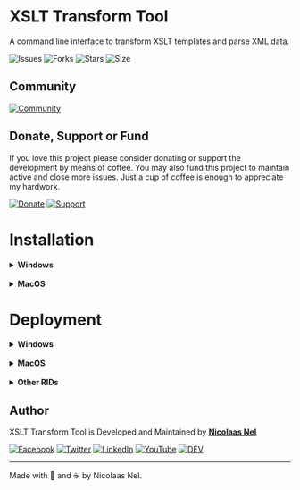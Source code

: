 # XSLT Transform Tool
A command line interface to transform XSLT templates and parse XML data.

![Issues](https://img.shields.io/github/issues/NicmeisteR/XSLT-Transform-Tool?style=for-the-badge)
![Forks](https://img.shields.io/github/forks/NicmeisteR/XSLT-Transform-Tool?style=for-the-badge)
![Stars](https://img.shields.io/github/stars/NicmeisteR/XSLT-Transform-Tool?style=for-the-badge)
![Size](https://img.shields.io/github/repo-size/NicmeisteR/XSLT-Transform-Tool?color=green&style=for-the-badge) 

## Community 
[![Community](https://discordapp.com/api/guilds/514169903196930050/widget.png?style=banner2)](https://discord.gg/zdqWsRB)

## Donate, Support or Fund

If you love this project please consider donating or support the development by means of coffee. You may also fund this project to maintain active and close more issues. Just a cup of coffee is enough to appreciate my hardwork.

[![Donate](https://img.shields.io/badge/Donate-PayPal-blue.svg?style=for-the-badge)](https://paypal.me/NicolaasDev)
[![Support](https://img.shields.io/badge/Support-Buy%20Me%20A%20Coffee-orange.svg?style=for-the-badge)](https://Ko-fi.com/nicmeister)

# Installation
<details>
<summary><b>Windows</b></summary>
<p>

* Download the Zipped package.
    * Unzip the package somewhere it won't get deleted.
* Create a system path environmental variable that links to the directory where the package was unzipped.
* Open a Terminal and type "transformtool -help" and press enter.

</p>
<p>If all of the above steps were followed correctly you will see the the available commands listed.</p>
</details>

<br/>

<details>
<summary><b>MacOS</b></summary>
<p>

* Open Finder 
* Press Command+Shift+G
* /usr/local/bin
* Throw the exec ifs file in here.

</p>
</details>


# Deployment
<details>
<summary><b>Windows</b></summary>
<p>

> dotnet publish -c Release -r win-x64 --self-contained

</p>
</details>
<br/>

<details>
<summary><b>MacOS</b></summary>
<p>

> dotnet publish -c Release -r osx-x64 --self-contained

</p>
</details>
<br/>

<details>
<summary><b>Other RIDs</b></summary>
<p>

<details>
<summary><b>Windows</b></summary>
<p>

* Portable
    * win-x64
    * win-x86
    * win-arm
    * win-arm64

* Windows 7 / Windows Server 2008 R2
    * win7-x64
    * win7-x86

* Windows 8.1 / Windows Server 2012 R2
    * win81-x64
    * win81-x86
    * win81-arm

* Windows 10 / Windows Server 2016
    * win10-x64
    * win10-x86
    * win10-arm
    * win10-arm64

</p>
</details>

<details>
<summary><b>Linux</b></summary>
<p>

* Portable
    * linux-x64 (Most desktop distributions like CentOS, Debian, Fedora, Ubuntu, and derivatives)
    * linux-musl-x64 (Lightweight distributions using musl like Alpine Linux)
    * linux-arm (Linux distributions running on ARM like Raspbian on Raspberry Pi Model 2+)
    * linux-arm64 (Linux distributions running on 64-bit ARM like Ubuntu Server 64-bit on Raspberry Pi * Model 3+)
* Red Hat Enterprise Linux
    * rhel-x64 (Superseded by linux-x64 for RHEL above version 6)
    * rhel.6-x64
* Tizen
    * tizen
    * tizen.4.0.0
    * tizen.5.0.0

</p>
</details>

<details>
<summary><b>MacOS</b></summary>
<p>

* Portable
    * osx-x64 (Minimum OS version is macOS 10.12 Sierra)
* macOS 10.10 Yosemite
    * osx.10.10-x64
* macOS 10.11 El Capitan
    * osx.10.11-x64
* macOS 10.12 Sierra
    * osx.10.12-x64
* macOS 10.13 High Sierra
    * osx.10.13-x64
* macOS 10.14 Mojave
    * osx.10.14-x64
* macOS 10.15 Catalina
    * osx.10.15-x64
* macOS 11.01 Big Sur
    * osx.11.0-x64
    * osx.11.0-arm64

</p>
</details>

</p>
</details>




## Author

XSLT Transform Tool is Developed and Maintained by **[Nicolaas Nel](https://github.com/NicmeisteR)**

[![Facebook](https://img.shields.io/badge/facebook-%231877F2.svg?&style=for-the-badge&logo=facebook&logoColor=white)](https://facebook.com/nicmstr) [![Twitter](https://img.shields.io/badge/twitter-%231DA1F2.svg?&style=for-the-badge&logo=twitter&logoColor=white)](https://twitter.com/NicmeistaR) [![LinkedIn](https://img.shields.io/badge/linkedin-%230077B5.svg?&style=for-the-badge&logo=linkedin&logoColor=white)](https://linkedin.com/in/Nicolaas-Nel) [![YouTube](https://img.shields.io/badge/youtube-%23FF0000.svg?&style=for-the-badge&logo=youtube&logoColor=white)](https://youtube.com/c/NicmeisteR) [![DEV](https://img.shields.io/badge/DEV-%23000000.svg?&style=for-the-badge&logo=dev.to&logoColor=white)](https://dev.to/NicmeisteR)

---

Made with 💙 and ☕ by Nicolaas Nel.